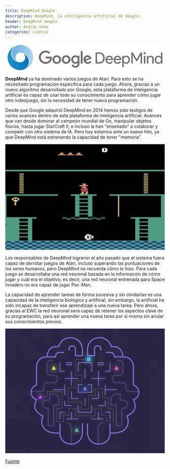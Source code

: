 ```yaml
---
title: DeepMind Google
description: DeepMind, la inteligencia artificial de Google.
header: DeepMind Google
author: Andres Usma
categories: ciencia
---
```


[![DeepMind](../img/deepmind.png)](https://deepmind.com/)

**DeepMind** ya ha dominado varios juegos de Atari. Para esto se ha necesitado 
programación especifica para cada juego. Ahora, gracias a un nuevo algoritmo 
desarrollado por Google, esta plataforma de inteligencia artificial es capaz 
de usar todo su conocimiento para aprender cómo jugar otro videojuego, sin la 
necesidad de tener nueva programación.

Desde que Google adquirió DeepMind en 2014 hemos sido testigos de varios 
avances dentro de esta plataforma de inteligencia artificial. 
Avances que van desde dominar al campeón mundial de Go, manipular 
objetos físicos, hasta jugar StarCraft II, e incluso la han "enseñado" 
a colaborar y competir con otro sistema de IA. Pero hoy estamos ante un nuevo hito, 
ya que DeepMind está estrenando la capacidad de tener "memoria".

![Mario](../img/mario.png "Mario")

Los responsables de DeepMind lograron el año pasado que el sistema fuera 
capaz de derrotar juegos de Atari, incluso superando las puntuaciones de 
los seres humanos, pero DeepMind no recuerda cómo lo hizo. Para cada juego 
se desarrollaba una red neuronal basada en la información de cómo jugar y 
cuál era el objetivo, es decir, una red neuronal entrenada para Space Invaders no era capaz de jugar Pac-Man.

La capacidad de aprender tareas de forma sucesiva y sin olvidarlas es 
una capacidad de la inteligencia biológica y artificial, sin embargo, 
la artificial ha sido incapaz de transferir ese aprendizaje a una nueva tarea. 
Pero ahora, gracias al EWC la red neuronal será capaz de retener los aspectos 
clave de su programación, para así aprender una nueva tarea por sí misma sin anular sus conocimientos previos.

![Cerebero](../img/cerebro.png "Cerebro")

[Fuente](https://www.xataka.com/robotica-e-ia/deepmind-la-inteligencia-artificial-de-google-ya-es-capaz-de-recordar-y-usar-lo-aprendido-en-nuevas-tareas "Fuente")
